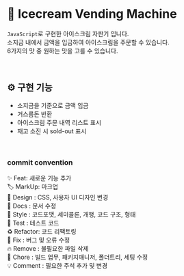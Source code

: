 # :icecream: Icecream Vending Machine
`JavaScript`로 구현한 아이스크림 자판기 입니다.    
소지금 내에서 금액을 입금하여 아이스크림을 주문할 수 있습니다.    
6가지의 맛 중 원하는 맛을 고를 수 있습니다.

<br>

## :gear: 구현 기능
- 소지금을 기준으로 금액 입금
- 거스름돈 반환
- 아이스크림 주문 내역 리스트 표시
- 재고 소진 시 sold-out 표시

<br>

### commit convention
:sparkles: Feat: 새로운 기능 추가 <br />
:label: MarkUp: 마크업 <br />
:lipstick: Design : CSS, 사용자 UI 디자인 변경 <br />
:memo: Docs : 문서 수정 <br />
:art: Style : 코드포맷, 세미콜론, 개행, 코드 구조, 형태 <br />
:thinking: Test : 테스트 코드 <br />
:recycle: Refactor: 코드 리팩토링 <br />
:bug: Fix : 버그 및 오류 수정 <br />
:fire: Remove : 불필요한 파일 삭제 <br />
:hammer: Chore : 빌드 업무, 패키지매니저, 폴더트리, 세팅 수정 <br />
:bulb: Comment : 필요한 주석 추가 및 변경 <br />
